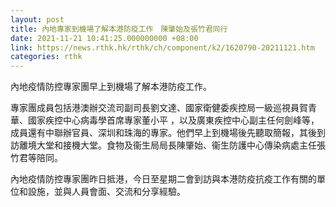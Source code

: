 ```yaml
---
layout: post
title: 內地專家到機場了解本港防疫工作　陳肇始及張竹君同行
date: 2021-11-21 10:41:25.000000000 +08:00
link: https://news.rthk.hk/rthk/ch/component/k2/1620790-20211121.htm
categories: rthk
---
```


內地疫情防控專家團早上到機場了解本港防疫工作。

專家團成員包括港澳辦交流司副司長劉文達、國家衛健委疾控局一級巡視員賀青華、國家疾控中心病毒學首席專家董小平 ，以及廣東疾控中心副主任何劍峰等，成員還有中聯辦官員、深圳和珠海的專家。他們早上到機場後先聽取簡報，其後到訪離境大堂和接機大堂。食物及衞生局局長陳肇始、衞生防護中心傳染病處主任張竹君等陪同。

內地疫情防控專家團昨日抵港，今日至星期二會到訪與本港防疫抗疫工作有關的單位和設施，並與人員會面、交流和分享經驗。
